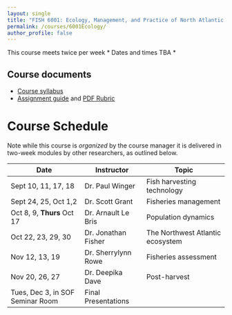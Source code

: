 ```yaml
---
layout: single
title: "FISH 6001: Ecology, Management, and Practice of North Atlantic Fisheries"
permalink: /courses/6001Ecology/
author_profile: false
---
```


This course meets twice per week * Dates and times TBA *


## Course documents 

- [Course syllabus](/courses/6001Ecology/6001Syllabus/) 
- [Assignment guide](/courses/6001Ecology/6001AssignmentGuide/) and [PDF Rubric](/assets/images/FISH_6001_Rubric.pdf)

# Course Schedule

Note while this course is *organized* by the course manager it is delivered in two-week modules by other researchers, as outlined below.

| Date | Instructor | Topic |
|------------------------------|---------------------|----------------------------------|
| Sept 10, 11, 17, 18  | Dr. Paul Winger | Fish harvesting technology |
| Sept 24, 25, Oct 1,2 | Dr. Scott Grant | Fisheries management |
| Oct 8, 9, **Thurs** Oct 17 | Dr. Arnault Le Bris | Population dynamics |
| Oct 22, 23, 29, 30 | Dr. Jonathan Fisher | The Northwest Atlantic ecosystem |
| Nov 12, 13, 19 | Dr. Sherrylynn Rowe | Fisheries assessment |
| Nov 20, 26, 27 | Dr. Deepika Dave | Post-harvest | 
| Tues, Dec 3, in SOF Seminar Room | Final Presentations  |
